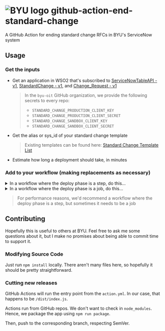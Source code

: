 # ![BYU logo](https://www.hscripts.com/freeimages/logos/university-logos/byu/byu-logo-clipart-128.gif) github-action-end-standard-change
A GitHub Action for ending standard change RFCs in BYU's ServiceNow system

## Usage

### Get the inputs

* Get an application in WSO2 that's subscribed to [ServiceNowTableAPI - v1](https://api.byu.edu/store/apis/info?name=ServiceNowTableAPI&version=v1&provider=BYU%2Fthirschi), [StandardChange - v1](https://api.byu.edu/store/apis/info?name=StandardChange&version=v1&provider=BYU%2Fdlb44), and [Change_Request - v1](https://api.byu.edu/store/apis/info?name=Change_Request&version=v1&provider=BYU%2Fthirschi)
   > In the `byu-oit` GitHub organization, we provide the following secrets to every repo:
   > - `STANDARD_CHANGE_PRODUCTION_CLIENT_KEY`
   > - `STANDARD_CHANGE_PRODUCTION_CLIENT_SECRET`
   > - `STANDARD_CHANGE_SANDBOX_CLIENT_KEY`
   > - `STANDARD_CHANGE_SANDBOX_CLIENT_SECRET`
* Get the alias or sys_id of your standard change template
   >Existing templates can be found here: [Standard Change Template List](https://it.byu.edu/nav_to.do?uri=%2Fu_standard_change_template_list.do)
* Estimate how long a deployment should take, in minutes

### Add to your workflow (making replacements as necessary)

<details>
<summary>In a workflow where the deploy phase is a step, do this...</summary>
<p>

```yaml
on: push
name: Some Pipeline
jobs:
  do-all-the-things:
    runs-on: ubuntu-latest
    steps:
      # Build, unit tests, linting, etc.
      # ...
      - name: Start Standard Change
        uses: byu-oit/github-action-start-standard-change@v1
        id: start-standard-change
        with:
          client-key: ${{ secrets.STANDARD_CHANGE_SANDBOX_CLIENT_KEY }} # You'll want to use the production secrets in production
          client-secret: ${{ secrets.STANDARD_CHANGE_SANDBOX_CLIENT_SECRET }}
          template-id: <alias or sys_id of standard change template>
          minutes-until-planned-end: 30 # Optional, defaults to 15
      # Your actual deployment step would go here
      - name: Deploy
        id: deploy
        run: echo Deploy
      - name: End Standard Change
        uses: byu-oit/github-action-end-standard-change@v1
        if: ${{ always() && steps.start-standard-change.outcome == 'success' }} # Run if RFC started, even if the deploy failed
        with:
          client-key: ${{ secrets.STANDARD_CHANGE_SANDBOX_CLIENT_KEY }}
          client-secret: ${{ secrets.STANDARD_CHANGE_SANDBOX_CLIENT_SECRET }}
          change-sys-id: ${{ steps.start-standard-change.outputs.change-sys-id }}
          work-start: ${{ steps.start-standard-change.outputs.work-start }}
          success: ${{ steps.deploy.outcome == 'success' }}
```

</p>
</details>

<details>
<summary>In a workflow where the deploy phase is a job, do this...</summary>
<p>

```yaml
on: push
name: Some Pipeline
jobs:
  # Build, unit tests, linting, etc.
  # ...

  start-standard-change:
    name: Start Standard Change
    needs: <id of previous job>
    runs-on: ubuntu-latest
    steps:
      - name: Start Standard Change
        uses: byu-oit/github-action-start-standard-change@v1
        id: start-standard-change
        with:
          client-key: ${{ secrets.STANDARD_CHANGE_SANDBOX_CLIENT_KEY }} # You'll want to use the production secrets in production
          client-secret: ${{ secrets.STANDARD_CHANGE_SANDBOX_CLIENT_SECRET }}
          template-id: <alias or sys_id of standard change template>
          minutes-until-planned-end: 30 # Optional, defaults to 15
    outputs:
      change-sys-id: ${{ steps.start-standard-change.outputs.change-sys-id }}
      work-start: ${{ steps.start-standard-change.outputs.work-start }}

  deploy:
    name: Deploy
    needs: start-standard-change
    runs-on: ubuntu-latest
    steps:
      # ...

  end-standard-change:
    name: End Standard Change
    needs: [deploy, start-standard-change] # We need to wait on outcome of deploy, and we list start-standard-change so that we can grab its outputs
    if: ${{ always() && needs.start-standard-change.result == 'success' }} # Run if RFC started, even if the deploy failed
    runs-on: ubuntu-latest
    steps:
      - uses: byu-oit/github-action-end-standard-change@v1
        with:
          client-key: ${{ secrets.STANDARD_CHANGE_SANDBOX_CLIENT_KEY }}
          client-secret: ${{ secrets.STANDARD_CHANGE_SANDBOX_CLIENT_SECRET }}
          change-sys-id: ${{ needs.start-standard-change.outputs.change-sys-id }}
          work-start: ${{ needs.start-standard-change.outputs.work-start }}
          success: ${{ needs.deploy.result == 'success' }} # Evaluates to 'true' or 'false'
```

</p>
</details>

>For performance reasons, we'd recommend a workflow where the deploy phase is a step, but sometimes it needs to be a job

## Contributing
Hopefully this is useful to others at BYU. Feel free to ask me some questions about it, but I make no promises about being able to commit time to support it.

### Modifying Source Code

Just run `npm install` locally. There aren't many files here, so hopefully it should be pretty straightforward.

### Cutting new releases

GitHub Actions will run the entry point from the `action.yml`. In our case, that happens to be `/dist/index.js`.

Actions run from GitHub repos. We don't want to check in `node_modules`. Hence, we package the app using `npm run package`.

Then, push to the corresponding branch, respecting SemVer.
